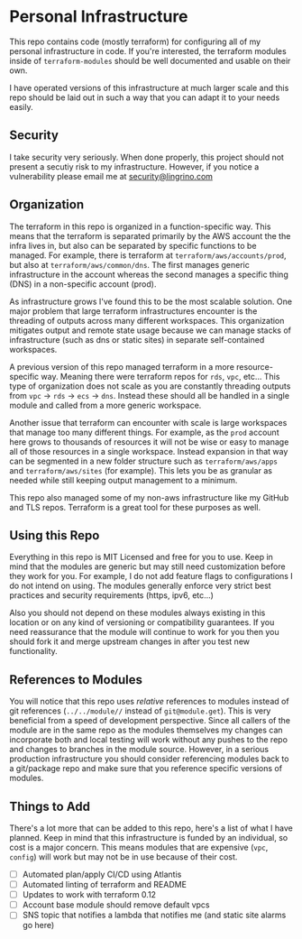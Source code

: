 # Personal Infrastructure

This repo contains code (mostly terraform) for configuring all of my personal infrastructure in
code. If you're interested, the terraform modules inside of `terraform-modules` should be well
documented and usable on their own.

I have operated versions of this infrastructure at much larger scale and this repo should be laid
out in such a way that you can adapt it to your needs easily.

## Security

I take security very seriously. When done properly, this project should not present a secutiy risk
to my infrastructure. However, if you notice a vulnerability please email me at
security@lingrino.com

## Organization

The terraform in this repo is organized in a function-specific way. This means that the terraform is
separated primarily by the AWS account the the infra lives in, but also can be separated by specific
functions to be managed. For example, there is terraform at `terraform/aws/accounts/prod`, but also
at `terraform/aws/common/dns`. The first manages generic infrastructure in the account whereas the
second manages a specific thing (DNS) in a non-specific account (prod).

As infrastructure grows I've found this to be the most scalable solution. One major problem that
large terraform infrastructures encounter is the threading of outputs across many different
workspaces. This organization mitigates output and remote state usage because we can manage stacks
of infrastructure (such as dns or static sites) in separate self-contained workspaces.

A previous version of this repo managed terraform in a more resource-specific way. Meaning there
were terraform repos for `rds`, `vpc`, etc... This type of organization does not scale as you are
constantly threading outputs from `vpc` -> `rds` -> `ecs` -> `dns`. Instead these should all be
handled in a single module and called from a more generic workspace.

Another issue that terraform can encounter with scale is large workspaces that manage too many
different things. For example, as the `prod` account here grows to thousands of resources it will
not be wise or easy to manage all of those resources in a single workspace. Instead expansion in
that way can be segmented in a new folder structure such as `terraform/aws/apps` and
`terraform/aws/sites` (for example). This lets you be as granular as needed while still keeping
output management to a minimum.

This repo also managed some of my non-aws infrastructure like my GitHub and TLS repos. Terraform is
a great tool for these purposes as well.

## Using this Repo

Everything in this repo is MIT Licensed and free for you to use. Keep in mind that the modules are
generic but may still need customization before they work for you. For example, I do not add feature
flags to configurations I do not intend on using. The modules generally enforce very strict best
practices and security requirements (https, ipv6, etc...)

Also you should not depend on these modules always existing in this location or on any kind of
versioning or compatibility guarantees. If you need reassurance that the module will continue to
work for you then you should fork it and merge upstream changes in after you test new functionality.

## References to Modules

You will notice that this repo uses *relative* references to modules instead of git references
(`../../module//` instead of `git@module.get`). This is very beneficial from a speed of development
perspective. Since all callers of the module are in the same repo as the modules themselves my
changes can incorporate both and local testing will work without any pushes to the repo and changes
to branches in the module source. However, in a serious production infrastructure you should
consider referencing modules back to a git/package repo and make sure that you reference specific
versions of modules.

## Things to Add

There's a lot more that can be added to this repo, here's a list of what I have planned. Keep in
mind that this infrastructure is funded by an individual, so cost is a major concern. This means
modules that are expensive (`vpc`, `config`) will work but may not be in use because of their cost.

- [ ] Automated plan/apply CI/CD using Atlantis
- [ ] Automated linting of terraform and README
- [ ] Updates to work with terraform 0.12
- [ ] Account base module should remove default vpcs
- [ ] SNS topic that notifies a lambda that notifies me (and static site alarms go here)
